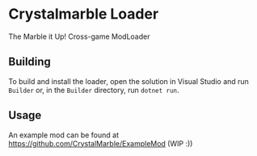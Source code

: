 # Crystalmarble Loader
The Marble it Up! Cross-game ModLoader
## Building
To build and install the loader, open the solution in Visual Studio and run `Builder` or, in the `Builder` directory, run `dotnet run`.
## Usage
An example mod can be found at https://github.com/CrystalMarble/ExampleMod (WIP :))
